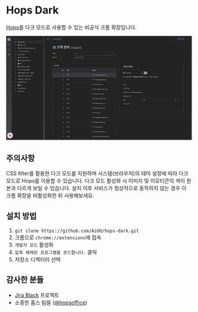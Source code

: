 Hops Dark
=========

[Hops](https://hops.pub)를 다크 모드로 사용할 수 있는 비공식 크롬 확장입니다.

![스크린샷](/screenshot.png)

주의사항
--------

CSS filter를 활용한 다크 모드를 지원하며 시스템(브라우저)의 테마 설정에 따라
다크 모드로 Hops를 이용할 수 있습니다. 다크 모드 활성화 시 이미지 및 이모티콘의
색이 원본과 다르게 보일 수 있습니다.  설치 이후 서비스가 정상적으로 동작하지
않는 경우 이 크롬 확장을 비활성화한 뒤 사용해보세요.


설치 방법
---------

1. `git clone https://github.com/AiOO/hops-dark.git`
2. 크롬으로 `chrome://extensions`에 접속
3. `개발자 모드` 활성화
4. `압축 해제된 프로그램을 로드합니다.` 클릭
5. 저장소 디렉터리 선택


감사한 분들
-----------

- [Jira Black](https://github.com/jbronssin/jira-black) 프로젝트
- 소중한 홉스 팀들 ([@hopsoffice](https://github.com/hopsoffice/))
